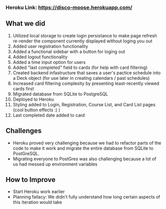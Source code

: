 ### Heroku Link: https://disco-moose.herokuapp.com/

## What we did
1. Utilized local storage to create login persistance to make page refresh re-render the component currently displayed without loging you out
2. Added user registration functionality
3. Added a functional sidebar with a button for loging out
4. Added logout functionality
5. Added a time input option for users
6. Added "last completed" field to cards (for help with card filtering)
7. Created backend infastructure that saves a user's pactice schedule into a Deck object (for use later in creating calendars / past schedules)
8. Increased card filtering complexity by presenting least-recently viewed cards first
9. Migrated database from SQLite to PostgreSQL
10. Deployed to Heroku
11. Styling added to Login, Registration, Course List, and Card List pages (cool button effects :) )
12. Last completed date added to card

## Challenges

- Heroku proved very challenging because we had to refactor parts of the code to make it work and migrate the entire database from SQLite to PostGreSQL.
- Migrating everyone to PostGres was also challenging because a lot of us had messed up environment variables

## How to Improve

- Start Heroku work earlier
- Planning fallacy: We didn't fully understand how long certain aspects of this iteration would take

